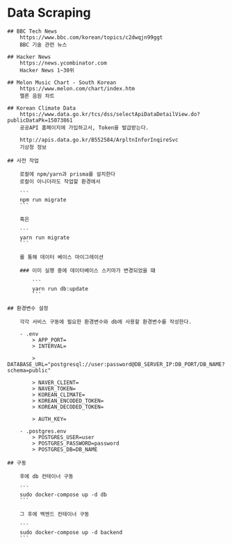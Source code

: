 # Data Scraping

    ## BBC Tech News
        https://www.bbc.com/korean/topics/c2dwqjn99ggt
        BBC 기술 관련 뉴스

    ## Hacker News
        https://news.ycombinator.com
        Hacker News 1~30위

    ## Melon Music Chart - South Korean
        https://www.melon.com/chart/index.htm
        멜론 음원 차트

    ## Korean Climate Data
        https://www.data.go.kr/tcs/dss/selectApiDataDetailView.do?publicDataPk=15073861
        공공API 홈페이지에 가입하고서, Token을 발급받는다.

        http://apis.data.go.kr/B552584/ArpltnInforInqireSvc
        기상청 정보

    ## 사전 작업

        로컬에 npm/yarn과 prisma를 설치한다
        로컬이 아니더라도 작업할 환경에서

        ```
        npm run migrate
        ```

        혹은

        ```
        yarn run migrate
        ```

        를 통해 데이터 베이스 마이그레이션

        ### 이미 실행 중에 데이터베이스 스키마가 변경되었을 떄

            ```
            yarn run db:update
            ```

    ## 환경변수 설정

        각각 서비스 구동에 필요한 환경변수와 db에 사용할 환경변수를 작성한다.

        - .env
            > APP_PORT=
            > INTERVAL=

            > DATABASE_URL="postgresql://user:password@DB_SERVER_IP:DB_PORT/DB_NAME?schema=public"

            > NAVER_CLIENT=
            > NAVER_TOKEN=
            > KOREAN_CLIMATE=
            > KOREAN_ENCODED_TOKEN=
            > KOREAN_DECODED_TOKEN=

            > AUTH_KEY=

        - .postgres.env
            > POSTGRES_USER=user
            > POSTGRES_PASSWORD=password
            > POSTGRES_DB=DB_NAME

    ## 구동

        후에 db 컨테이너 구동

        ```
        sudo docker-compose up -d db
        ```

        그 후에 백엔드 컨테이너 구동

        ```
        sudo docker-compose up -d backend
        ```
